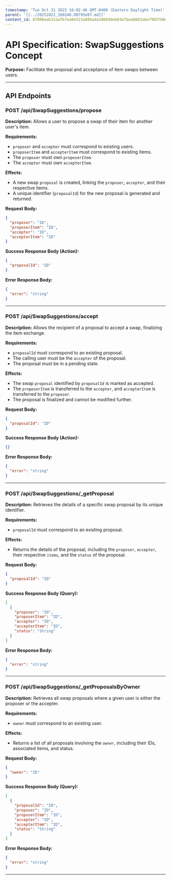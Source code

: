 ```yaml
---
timestamp: 'Tue Oct 21 2025 16:02:46 GMT-0400 (Eastern Daylight Time)'
parent: '[[../20251021_160246.00795e07.md]]'
content_id: 0700beab31aafb7ea0e523a89ba4a106b9deb83e7beab062abef985f08d4507b
---
```


# API Specification: SwapSuggestions Concept

**Purpose:** Facilitate the proposal and acceptance of item swaps between users.

***

## API Endpoints

### POST /api/SwapSuggestions/propose

**Description:** Allows a user to propose a swap of their item for another user's item.

**Requirements:**

* `proposer` and `accepter` must correspond to existing users.
* `proposerItem` and `accepterItem` must correspond to existing items.
* The `proposer` must own `proposerItem`.
* The `accepter` must own `accepterItem`.

**Effects:**

* A new swap `proposal` is created, linking the `proposer`, `accepter`, and their respective items.
* A unique identifier (`proposalId`) for the new proposal is generated and returned.

**Request Body:**

```json
{
  "proposer": "ID",
  "proposerItem": "ID",
  "accepter": "ID",
  "accepterItem": "ID"
}
```

**Success Response Body (Action):**

```json
{
  "proposalId": "ID"
}
```

**Error Response Body:**

```json
{
  "error": "string"
}
```

***

### POST /api/SwapSuggestions/accept

**Description:** Allows the recipient of a proposal to accept a swap, finalizing the item exchange.

**Requirements:**

* `proposalId` must correspond to an existing proposal.
* The calling user must be the `accepter` of the proposal.
* The proposal must be in a pending state.

**Effects:**

* The swap `proposal` identified by `proposalId` is marked as accepted.
* The `proposerItem` is transferred to the `accepter`, and `accepterItem` is transferred to the `proposer`.
* The proposal is finalized and cannot be modified further.

**Request Body:**

```json
{
  "proposalId": "ID"
}
```

**Success Response Body (Action):**

```json
{}
```

**Error Response Body:**

```json
{
  "error": "string"
}
```

***

### POST /api/SwapSuggestions/\_getProposal

**Description:** Retrieves the details of a specific swap proposal by its unique identifier.

**Requirements:**

* `proposalId` must correspond to an existing proposal.

**Effects:**

* Returns the details of the proposal, including the `proposer`, `accepter`, their respective `items`, and the `status` of the proposal.

**Request Body:**

```json
{
  "proposalId": "ID"
}
```

**Success Response Body (Query):**

```json
[
  {
    "proposer": "ID",
    "proposerItem": "ID",
    "accepter": "ID",
    "accepterItem": "ID",
    "status": "String"
  }
]
```

**Error Response Body:**

```json
{
  "error": "string"
}
```

***

### POST /api/SwapSuggestions/\_getProposalsByOwner

**Description:** Retrieves all swap proposals where a given user is either the proposer or the accepter.

**Requirements:**

* `owner` must correspond to an existing user.

**Effects:**

* Returns a list of all proposals involving the `owner`, including their IDs, associated items, and status.

**Request Body:**

```json
{
  "owner": "ID"
}
```

**Success Response Body (Query):**

```json
[
  {
    "proposalId": "ID",
    "proposer": "ID",
    "proposerItem": "ID",
    "accepter": "ID",
    "accepterItem": "ID",
    "status": "String"
  }
]
```

**Error Response Body:**

```json
{
  "error": "string"
}
```

***
